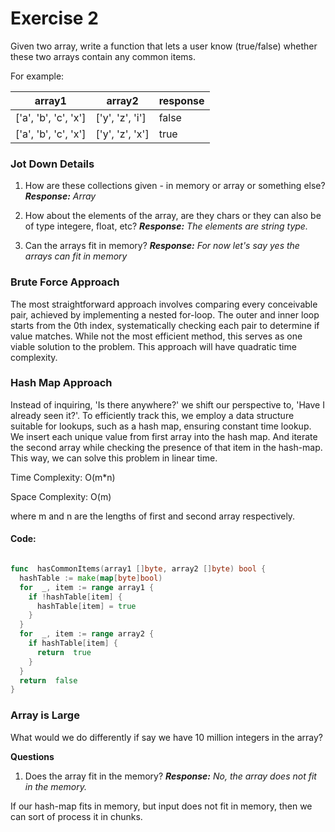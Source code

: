 
# Exercise 2

Given two array, write a function that lets a user know (true/false) whether these two arrays contain any common items.

For example:

| array1 | array2 | response |
|--|--|--|
| ['a', 'b', 'c', 'x'] | ['y', 'z', 'i'] | false |
| ['a', 'b', 'c', 'x'] | ['y', 'z', 'x'] | true |

  

### Jot Down Details

1. How are these collections given - in memory or array or something else? ***Response:** Array*

2. How about the elements of the array, are they chars or they can also be of type integere, float, etc? ***Response:** The elements are string type.*

3. Can the arrays fit in memory? ***Response:** For now let's say yes the arrays can fit in memory*

  

### Brute Force Approach

The most straightforward approach involves comparing every conceivable pair, achieved by implementing a nested for-loop. The outer and inner loop starts from the 0th index, systematically checking each pair to determine if value matches. While not the most efficient method, this serves as one viable solution to the problem. This approach will have quadratic time complexity.

  

### Hash Map Approach

  

Instead of inquiring, 'Is there anywhere?' we shift our perspective to, 'Have I already seen it?'. To efficiently track this, we employ a data structure suitable for lookups, such as a hash map, ensuring constant time lookup. We insert each unique value from first array into the hash map. And iterate the second array while checking the presence of that item in the hash-map. This way, we can solve this problem in linear time.

  

Time Complexity: O(m*n)

Space Complexity: O(m)

where m and n are the lengths of first and second array respectively.

  

#### Code:

```go

func  hasCommonItems(array1 []byte, array2 []byte) bool {
  hashTable := make(map[byte]bool)
  for  _, item := range array1 {
    if !hashTable[item] {
      hashTable[item] = true
    }
  } 
  for  _, item := range array2 {
    if hashTable[item] {
      return  true
    }
  }
  return  false
}
```

  

### Array is Large

What would we do differently if say we have 10 million integers in the array?

**Questions**

1. Does the array fit in the memory? ***Response:** No, the array does not fit in the memory.*

  

If our hash-map fits in memory, but input does not fit in memory, then we can sort of process it in chunks.